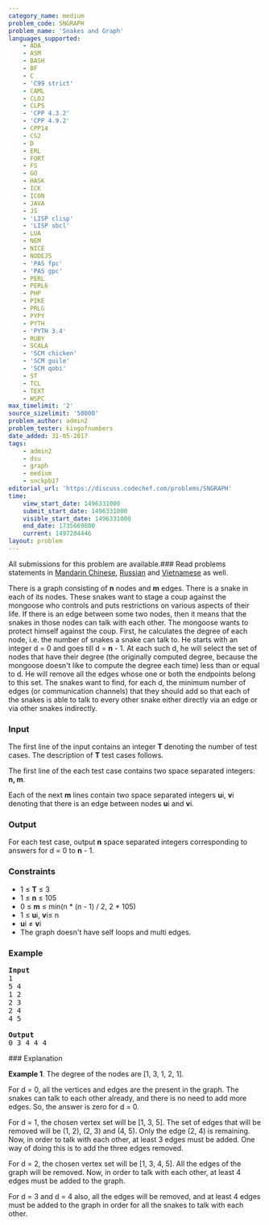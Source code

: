 ```yaml
---
category_name: medium
problem_code: SNGRAPH
problem_name: 'Snakes and Graph'
languages_supported:
    - ADA
    - ASM
    - BASH
    - BF
    - C
    - 'C99 strict'
    - CAML
    - CLOJ
    - CLPS
    - 'CPP 4.3.2'
    - 'CPP 4.9.2'
    - CPP14
    - CS2
    - D
    - ERL
    - FORT
    - FS
    - GO
    - HASK
    - ICK
    - ICON
    - JAVA
    - JS
    - 'LISP clisp'
    - 'LISP sbcl'
    - LUA
    - NEM
    - NICE
    - NODEJS
    - 'PAS fpc'
    - 'PAS gpc'
    - PERL
    - PERL6
    - PHP
    - PIKE
    - PRLG
    - PYPY
    - PYTH
    - 'PYTH 3.4'
    - RUBY
    - SCALA
    - 'SCM chicken'
    - 'SCM guile'
    - 'SCM qobi'
    - ST
    - TCL
    - TEXT
    - WSPC
max_timelimit: '2'
source_sizelimit: '50000'
problem_author: admin2
problem_tester: kingofnumbers
date_added: 31-05-2017
tags:
    - admin2
    - dsu
    - graph
    - medium
    - snckpb17
editorial_url: 'https://discuss.codechef.com/problems/SNGRAPH'
time:
    view_start_date: 1496331000
    submit_start_date: 1496331000
    visible_start_date: 1496331000
    end_date: 1735669800
    current: 1497284446
layout: problem
---
```

All submissions for this problem are available.### Read problems statements in [Mandarin Chinese](http://www.codechef.com/download/translated/SNCKPB17/mandarin/SNGRAPH.pdf), [Russian](http://www.codechef.com/download/translated/SNCKPB17/russian/SNGRAPH.pdf) and [Vietnamese](http://www.codechef.com/download/translated/SNCKPB17/vietnamese/SNGRAPH.pdf) as well.

There is a graph consisting of **n** nodes and **m** edges. There is a snake in each of its nodes. These snakes want to stage a coup against the mongoose who controls and puts restrictions on various aspects of their life. If there is an edge between some two nodes, then it means that the snakes in those nodes can talk with each other. The mongoose wants to protect himself against the coup. First, he calculates the degree of each node, i.e. the number of snakes a snake can talk to. He starts with an integer d = 0 and goes till d = **n** - 1. At each such d, he will select the set of nodes that have their degree (the originally computed degree, because the mongoose doesn't like to compute the degree each time) less than or equal to d. He will remove all the edges whose one or both the endpoints belong to this set. The snakes want to find, for each d, the minimum number of edges (or communication channels) that they should add so that each of the snakes is able to talk to every other snake either directly via an edge or via other snakes indirectly.

### Input

The first line of the input contains an integer **T** denoting the number of test cases. The description of **T** test cases follows.

The first line of the each test case contains two space separated integers: **n, m**.

Each of the next **m** lines contain two space separated integers **u**i, **v**i denoting that there is an edge between nodes **u**i and **v**i.

### Output

For each test case, output **n** space separated integers corresponding to answers for d = 0 to **n** - 1.

### Constraints

- 1 ≤ **T** ≤ 3
- 1 ≤ **n** ≤ 105
- 0 ≤ **m** ≤ min(n \* (n - 1) / 2, 2 \* 105)
- 1 ≤ **u**i, **v**i≤ n
- **u**i ≠ **v**i
- The graph doesn't have self loops and multi edges.

### Example

<pre>
<b>Input</b>
1
5 4
1 2
2 3
2 4
4 5

<b>Output</b>
0 3 4 4 4
</pre>### Explanation

**Example 1**. The degree of the nodes are \[1, 3, 1, 2, 1\].

For d = 0, all the vertices and edges are the present in the graph. The snakes can talk to each other already, and there is no need to add more edges. So, the answer is zero for d = 0.

For d = 1, the chosen vertex set will be \[1, 3, 5\]. The set of edges that will be removed will be (1, 2), (2, 3) and (4, 5). Only the edge (2, 4) is remaining. Now, in order to talk with each other, at least 3 edges must be added. One way of doing this is to add the three edges removed.

For d = 2, the chosen vertex set will be \[1, 3, 4, 5\]. All the edges of the graph will be removed. Now, in order to talk with each other, at least 4 edges must be added to the graph.

For d = 3 and d = 4 also, all the edges will be removed, and at least 4 edges must be added to the graph in order for all the snakes to talk with each other.
